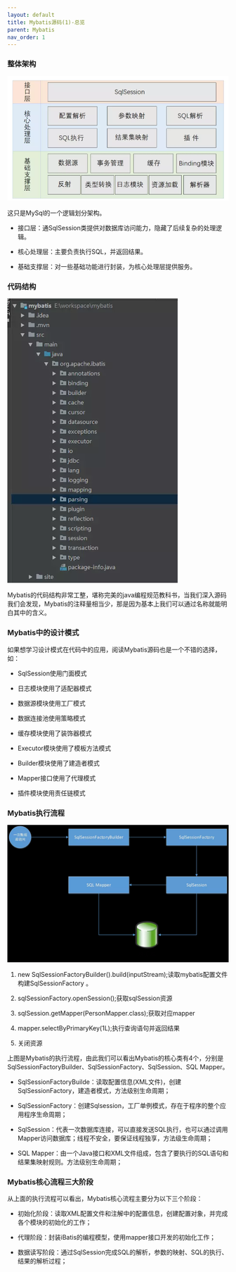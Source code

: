 ```yaml
---
layout: default
title: Mybatis源码(1)-总览
parent: Mybatis
nav_order: 1
---
```


### 整体架构

![](../../assets/images/Mybatis/attachments/Mybatis源码(1)-总览_image_0.png)

这只是MySql的一个逻辑划分架构。

- 接口层：通SqlSession类提供对数据库访问能力，隐藏了后续复杂的处理逻辑。

- 核心处理层：主要负责执行SQL，并返回结果。

- 基础支撑层：对一些基础功能进行封装，为核心处理层提供服务。

### 代码结构

![](../../assets/images/Mybatis/attachments/Mybatis源码(1)-总览_image_1.png)

Mybatis的代码结构非常工整，堪称完美的java编程规范教科书，当我们深入源码我们会发现，Mybatis的注释量相当少，那是因为基本上我们可以通过名称就能明白其中的含义。

### Mybatis中的设计模式

如果想学习设计模式在代码中的应用，阅读Mybatis源码也是一个不错的选择，如：

- SqlSession使用门面模式

- 日志模块使用了适配器模式

- 数据源模块使用工厂模式

- 数据连接池使用策略模式

- 缓存模块使用了装饰器模式

- Executor模块使用了模板方法模式

- Builder模块使用了建造者模式

- Mapper接口使用了代理模式

- 插件模块使用责任链模式

### Mybatis执行流程

![](../../assets/images/Mybatis/attachments/Mybatis源码(1)-总览_image_2.png)

1. new SqlSessionFactoryBuilder().build(inputStream);读取mybatis配置文件构建SqlSessionFactory 。

1. sqlSessionFactory.openSession();获取sqlSession资源

1. sqlSession.getMapper(PersonMapper.class);获取对应mapper

1. mapper.selectByPrimaryKey(1L);执行查询语句并返回结果

1. 关闭资源

上图是Mybatis的执行流程，由此我们可以看出Mybatis的核心类有4个，分别是SqlSessionFactoryBuilder、SqlSessionFactory、SqlSession、SQL Mapper。

- SqlSessionFactoryBuilde：读取配置信息(XML文件)，创建SqlSessionFactory，建造者模式，方法级别生命周期；

- SqlSessionFactory：创建Sqlsession，工厂单例模式，存在于程序的整个应用程序生命周期；

- SqlSession：代表一次数据库连接，可以直接发送SQL执行，也可以通过调用Mapper访问数据库；线程不安全，要保证线程独享，方法级生命周期；

- SQL Mapper：由一个Java接口和XML文件组成，包含了要执行的SQL语句和结果集映射规则。方法级别生命周期；

### Mybatis核心流程三大阶段

从上面的执行流程可以看出，Mybatis核心流程主要分为以下三个阶段：

- 初始化阶段：读取XML配置文件和注解中的配置信息，创建配置对象，并完成各个模块的初始化的工作；

- 代理阶段：封装iBatis的编程模型，使用mapper接口开发的初始化工作；

- 数据读写阶段：通过SqlSession完成SQL的解析，参数的映射、SQL的执行、结果的解析过程；